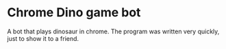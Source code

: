 # Chrome Dino game bot

A bot that plays dinosaur in chrome. The program was written very quickly, just to show it to a friend.

